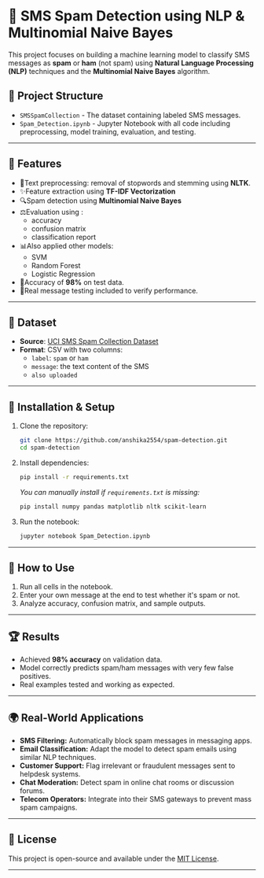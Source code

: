# 📧 SMS Spam Detection using NLP & Multinomial Naive Bayes

This project focuses on building a machine learning model to classify SMS messages as **spam** or **ham** (not spam) using **Natural Language Processing (NLP)** techniques and the **Multinomial Naive Bayes** algorithm.

## 📂 Project Structure

- `SMSSpamCollection` - The dataset containing labeled SMS messages.
- `Spam_Detection.ipynb` - Jupyter Notebook with all code including preprocessing, model training, evaluation, and testing.

---

## 🧠 Features

- 🧹Text preprocessing: removal of stopwords and stemming using **NLTK**.
- ✨Feature extraction using **TF-IDF Vectorization**
- 🔍Spam detection using **Multinomial Naive Bayes**
- ⚖Evaluation using :
   - accuracy 
   - confusion matrix
   - classification report
- 📊Also applied other models:
   - SVM
   - Random Forest
   - Logistic Regression
- 🌟Accuracy of **98%** on test data.
- 🧪Real message testing included to verify performance.

---

## 📅 Dataset

- **Source**: [UCI SMS Spam Collection Dataset](https://archive.ics.uci.edu/ml/datasets/sms+spam+collection)
- **Format**: CSV with two columns:
  - `label`: `spam` or `ham`
  - `message`: the text content of the SMS
  - `also uploaded`

---

## 🔧 Installation & Setup

1. Clone the repository:
   ```bash
   git clone https://github.com/anshika2554/spam-detection.git
   cd spam-detection
   ```

2. Install dependencies:
   ```bash
   pip install -r requirements.txt
   ```

   _You can manually install if `requirements.txt` is missing:_
   ```bash
   pip install numpy pandas matplotlib nltk scikit-learn
   ```

3. Run the notebook:
   ```bash
   jupyter notebook Spam_Detection.ipynb
   ```

---

## 🚀 How to Use

1. Run all cells in the notebook.
2. Enter your own message at the end to test whether it's spam or not.
3. Analyze accuracy, confusion matrix, and sample outputs.

---

## 🏆 Results

- Achieved **98% accuracy** on validation data.
- Model correctly predicts spam/ham messages with very few false positives.
- Real examples tested and working as expected.

---

## 🌍 Real-World Applications

- **SMS Filtering:** Automatically block spam messages in messaging apps.
- **Email Classification:** Adapt the model to detect spam emails using similar NLP techniques.
- **Customer Support:** Flag irrelevant or fraudulent messages sent to helpdesk systems.
- **Chat Moderation:** Detect spam in online chat rooms or discussion forums.
- **Telecom Operators:** Integrate into their SMS gateways to prevent mass spam campaigns.

---

## 📄 License

This project is open-source and available under the [MIT License](LICENSE).

---

